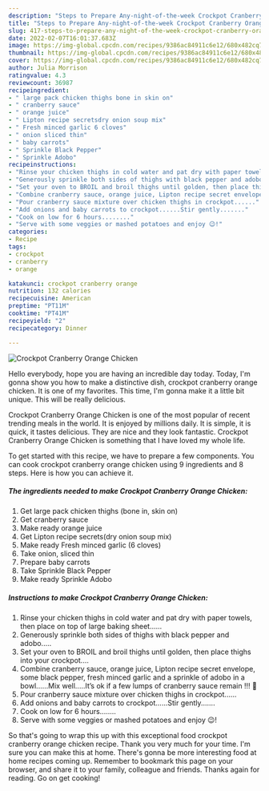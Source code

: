 ```yaml
---
description: "Steps to Prepare Any-night-of-the-week Crockpot Cranberry Orange Chicken"
title: "Steps to Prepare Any-night-of-the-week Crockpot Cranberry Orange Chicken"
slug: 417-steps-to-prepare-any-night-of-the-week-crockpot-cranberry-orange-chicken
date: 2022-02-07T16:01:37.683Z
image: https://img-global.cpcdn.com/recipes/9386ac84911c6e12/680x482cq70/crockpot-cranberry-orange-chicken-recipe-main-photo.jpg
thumbnail: https://img-global.cpcdn.com/recipes/9386ac84911c6e12/680x482cq70/crockpot-cranberry-orange-chicken-recipe-main-photo.jpg
cover: https://img-global.cpcdn.com/recipes/9386ac84911c6e12/680x482cq70/crockpot-cranberry-orange-chicken-recipe-main-photo.jpg
author: Julia Morrison
ratingvalue: 4.3
reviewcount: 36987
recipeingredient:
- " large pack chicken thighs bone in skin on"
- " cranberry sauce"
- " orange juice"
- " Lipton recipe secretsdry onion soup mix"
- " Fresh minced garlic 6 cloves"
- " onion sliced thin"
- " baby carrots"
- " Sprinkle Black Pepper"
- " Sprinkle Adobo"
recipeinstructions:
- "Rinse your chicken thighs in cold water and pat dry with paper towels, then place on top of large baking sheet......"
- "Generously sprinkle both sides of thighs with black pepper and adobo....."
- "Set your oven to BROIL and broil thighs until golden, then place thighs into your crockpot...."
- "Combine cranberry sauce, orange juice, Lipton recipe secret envelope, some black pepper, fresh minced garlic and a sprinkle of adobo in a bowl......Mix well.....It’s ok if a few lumps of cranberry sauce remain !!! 🙂"
- "Pour cranberry sauce mixture over chicken thighs in crockpot......"
- "Add onions and baby carrots to crockpot......Stir gently......."
- "Cook on low for 6 hours........"
- "Serve with some veggies or mashed potatoes and enjoy 😉!"
categories:
- Recipe
tags:
- crockpot
- cranberry
- orange

katakunci: crockpot cranberry orange 
nutrition: 132 calories
recipecuisine: American
preptime: "PT11M"
cooktime: "PT41M"
recipeyield: "2"
recipecategory: Dinner

---
```



![Crockpot Cranberry Orange Chicken](https://img-global.cpcdn.com/recipes/9386ac84911c6e12/680x482cq70/crockpot-cranberry-orange-chicken-recipe-main-photo.jpg)

Hello everybody, hope you are having an incredible day today. Today, I'm gonna show you how to make a distinctive dish, crockpot cranberry orange chicken. It is one of my favorites. This time, I'm gonna make it a little bit unique. This will be really delicious.



Crockpot Cranberry Orange Chicken is one of the most popular of recent trending meals in the world. It is enjoyed by millions daily. It is simple, it is quick, it tastes delicious. They are nice and they look fantastic. Crockpot Cranberry Orange Chicken is something that I have loved my whole life.


To get started with this recipe, we have to prepare a few components. You can cook crockpot cranberry orange chicken using 9 ingredients and 8 steps. Here is how you can achieve it.

<!--inarticleads1-->

##### The ingredients needed to make Crockpot Cranberry Orange Chicken:

1. Get  large pack chicken thighs (bone in, skin on)
1. Get  cranberry sauce
1. Make ready  orange juice
1. Get  Lipton recipe secrets(dry onion soup mix)
1. Make ready  Fresh minced garlic (6 cloves)
1. Take  onion, sliced thin
1. Prepare  baby carrots
1. Take  Sprinkle Black Pepper
1. Make ready  Sprinkle Adobo




<!--inarticleads2-->

##### Instructions to make Crockpot Cranberry Orange Chicken:

1. Rinse your chicken thighs in cold water and pat dry with paper towels, then place on top of large baking sheet......
1. Generously sprinkle both sides of thighs with black pepper and adobo.....
1. Set your oven to BROIL and broil thighs until golden, then place thighs into your crockpot....
1. Combine cranberry sauce, orange juice, Lipton recipe secret envelope, some black pepper, fresh minced garlic and a sprinkle of adobo in a bowl......Mix well.....It’s ok if a few lumps of cranberry sauce remain !!! 🙂
1. Pour cranberry sauce mixture over chicken thighs in crockpot......
1. Add onions and baby carrots to crockpot......Stir gently.......
1. Cook on low for 6 hours........
1. Serve with some veggies or mashed potatoes and enjoy 😉!




So that's going to wrap this up with this exceptional food crockpot cranberry orange chicken recipe. Thank you very much for your time. I'm sure you can make this at home. There's gonna be more interesting food at home recipes coming up. Remember to bookmark this page on your browser, and share it to your family, colleague and friends. Thanks again for reading. Go on get cooking!
